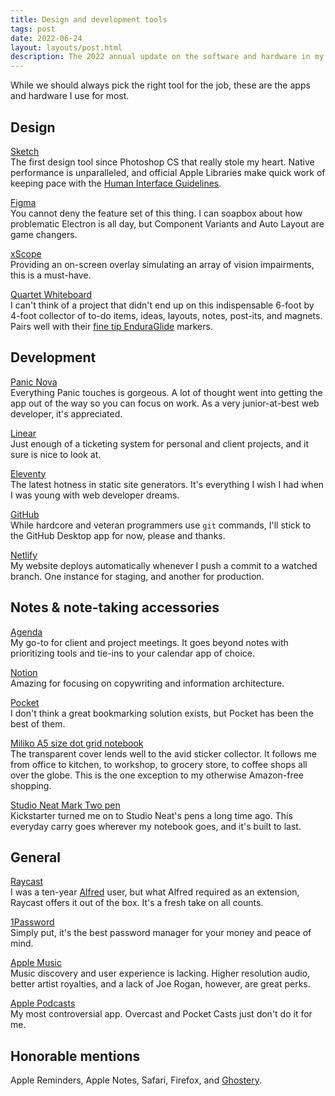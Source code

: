 ```yaml
---
title: Design and development tools
tags: post
date: 2022-06-24
layout: layouts/post.html
description: The 2022 annual update on the software and hardware in my workflow.
---
```


While we should always pick the right tool for the job, these are the apps and hardware I use for most.

## Design
[Sketch](https://www.sketch.com)<br>
The first design tool since Photoshop CS that really stole my heart. Native performance is unparalleled, and official Apple Libraries make quick work of keeping pace with the [Human Interface Guidelines](https://developer.apple.com/design/human-interface-guidelines/).

[Figma](https://www.figma.com)<br>
You cannot deny the feature set of this thing. I can soapbox about how problematic Electron is all day, but Component Variants and Auto Layout are game changers.

[xScope](https://xscopeapp.com)<br>
Providing an on-screen overlay simulating an array of vision impairments, this is a must-have.

[Quartet Whiteboard](https://www.quartet.com/p/dry-erase-boards/whiteboards/classic-duramax-porcelain-magnetic-whiteboard-silver-2547/)<br>
I can't think of a project that didn't end up on this indispensable 6-foot by 4-foot collector of to-do items, ideas, layouts, notes, post-its, and magnets.  Pairs well with their [fine tip EnduraGlide](https://www.quartet.com/p/markers/quartet-enduraglide-dry-erase-markers/) markers.

## Development
[Panic Nova](https://nova.app)<br>
Everything Panic touches is gorgeous. A lot of thought went into getting the app out of the way so you can focus on work. As a very junior-at-best web developer, it's appreciated.

[Linear](https://linear.app)<br>
Just enough of a ticketing system for personal and client projects, and it sure is nice to look at.

[Eleventy](https://www.11ty.dev)<br>
The latest hotness in static site generators. It's everything I wish I had when I was young with web developer dreams.

[GitHub](https://github.com/jshbrtz/jshbrtz.com)<br>
While hardcore and veteran programmers use `git` commands, I'll stick to the GitHub Desktop app for now, please and thanks.

[Netlify](https://www.netlify.com)<br>
My website deploys automatically whenever I push a commit to a watched branch. One instance for staging, and another for production.

## Notes & note-taking accessories
[Agenda](https://agenda.com)<br>
My go-to for client and project meetings. It goes beyond notes with prioritizing tools and tie-ins to your calendar app of choice.

[Notion](https://www.notion.so)<br>
Amazing for focusing on copywriting and information architecture.

[Pocket](https://getpocket.com)<br>
I don't think a great bookmarking solution exists, but Pocket has been the best of them.

[Miliko A5 size dot grid notebook](https://www.amazon.com/gp/product/B01ECY4X8O/)<br>
The transparent cover lends well to the avid sticker collector. It follows me from office to kitchen, to workshop, to grocery store, to coffee shops all over the globe. This is the one exception to my otherwise Amazon-free shopping.

[Studio Neat Mark Two pen](https://www.studioneat.com/products/marktwo)<br>
Kickstarter turned me on to Studio Neat's pens a long time ago. This everyday carry goes wherever my notebook goes, and it's built to last.

## General
[Raycast](https://www.raycast.com)<br>
I was a ten-year [Alfred](https://www.alfredapp.com) user, but what Alfred required as an extension, Raycast offers it out of the box. It's a fresh take on all counts.

[1Password](https://1password.com)<br>
Simply put, it's the best password manager for your money and peace of mind.

[Apple Music](https://www.apple.com/apple-music/)<br>
Music discovery and user experience is lacking. Higher resolution audio, better artist royalties, and a lack of Joe Rogan, however, are great perks.

[Apple Podcasts](https://www.apple.com/apple-podcasts/)<br>
My most controversial app. Overcast and Pocket Casts just don't do it for me.

## Honorable mentions
Apple Reminders, Apple Notes, Safari, Firefox, and [Ghostery](https://www.ghostery.com).
